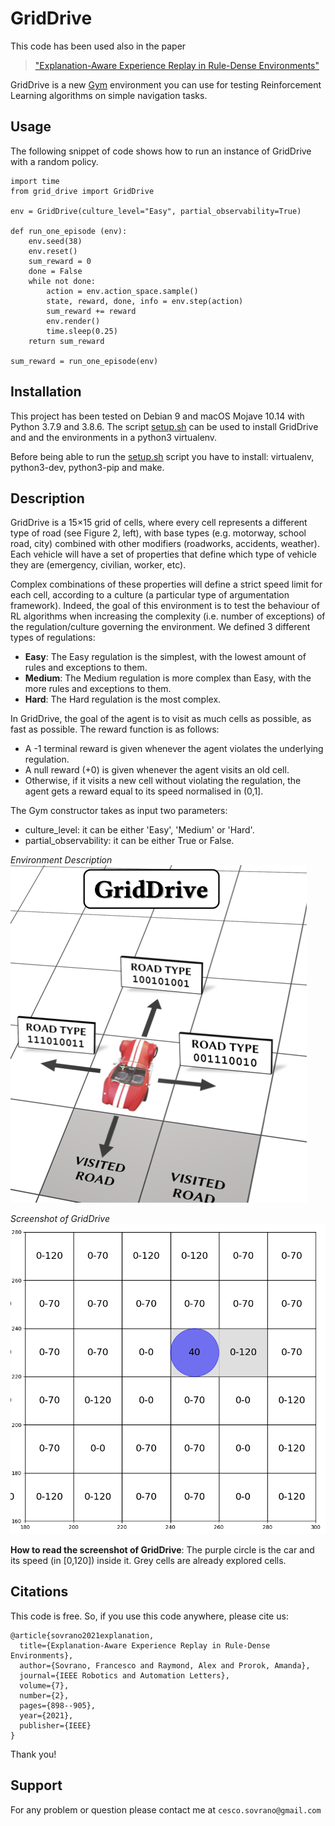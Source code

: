 # GridDrive

This code has been used also in the paper
> ["Explanation-Aware Experience Replay in Rule-Dense Environments"](https://arxiv.org/abs/2109.14711)

GridDrive is a new [Gym](https://github.com/openai/gym) environment you can use for testing Reinforcement Learning algorithms on simple navigation tasks.

## Usage

The following snippet of code shows how to run an instance of GridDrive with a random policy.

```
import time
from grid_drive import GridDrive

env = GridDrive(culture_level="Easy", partial_observability=True)

def run_one_episode (env):
	env.seed(38)
	env.reset()
	sum_reward = 0
	done = False
	while not done:
		action = env.action_space.sample()
		state, reward, done, info = env.step(action)
		sum_reward += reward
		env.render()
		time.sleep(0.25)
	return sum_reward

sum_reward = run_one_episode(env)
```

## Installation
This project has been tested on Debian 9 and macOS Mojave 10.14 with Python 3.7.9 and 3.8.6. 
The script [setup.sh](setup.sh) can be used to install GridDrive and and the environments in a python3 virtualenv.

Before being able to run the [setup.sh](setup.sh) script you have to install: virtualenv, python3-dev, python3-pip and make. 

## Description
GridDrive is a 15×15 grid of cells, where every cell represents a different type of road (see Figure 2, left), with base types (e.g. motorway, school road, city) combined with other modifiers (roadworks, accidents, weather). 
Each vehicle will have a set of properties that define which type of vehicle they are (emergency, civilian, worker, etc). 

Complex combinations of these properties will define a strict speed limit for each cell, according to a culture (a particular type of argumentation framework).
Indeed, the goal of this environment is to test the behaviour of RL algorithms when increasing the complexity (i.e. number of exceptions) of the regulation/culture governing the environment.
We defined 3 different types of regulations:
- **Easy**: The Easy regulation is the simplest, with the lowest amount of rules and exceptions to them.
- **Medium**: The Medium regulation is more complex than Easy, with the more rules and exceptions to them.
- **Hard**: The Hard regulation is the most complex.

In GridDrive, the goal of the agent is to visit as much cells as possible, as fast as possible.
The reward function is as follows:
- A -1 terminal reward is given whenever the agent violates the underlying regulation.
- A null reward (+0) is given whenever the agent visits an old cell.
- Otherwise, if it visits a new cell without violating the regulation, the agent gets a reward equal to its speed normalised in (0,1].

The Gym constructor takes as input two parameters:
- culture_level: it can be either 'Easy', 'Medium' or 'Hard'.
- partial_observability: it can be either True or False.

*Environment Description*
![Environments](images/environment.png)

*Screenshot of GridDrive*
![Screenshot of GraphDrive](images/screenshot.png)

**How to read the screenshot of GridDrive**: The purple circle is the car and its speed (in [0,120]) inside it. Grey cells are already explored cells.

## Citations
This code is free. So, if you use this code anywhere, please cite us:
```
@article{sovrano2021explanation,
  title={Explanation-Aware Experience Replay in Rule-Dense Environments},
  author={Sovrano, Francesco and Raymond, Alex and Prorok, Amanda},
  journal={IEEE Robotics and Automation Letters},
  volume={7},
  number={2},
  pages={898--905},
  year={2021},
  publisher={IEEE}
}
```

Thank you!

## Support
For any problem or question please contact me at `cesco.sovrano@gmail.com`
